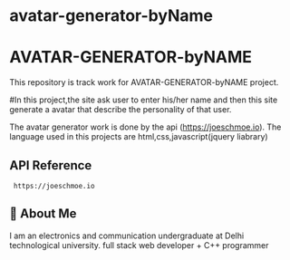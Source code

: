 # avatar-generator-byName


# AVATAR-GENERATOR-byNAME

This repository is track work for AVATAR-GENERATOR-byNAME project.

#In this project,the site ask user to enter his/her name and then this site generate a avatar that describe the personality of that user.

The avatar generator work is done by the api (https://joeschmoe.io).
The language used in this projects are html,css,javascript(jquery liabrary)


## API Reference


```http
 https://joeschmoe.io
```
## 🚀 About Me
I am an electronics and communication undergraduate at Delhi technological university. full stack web developer + C++ programmer

